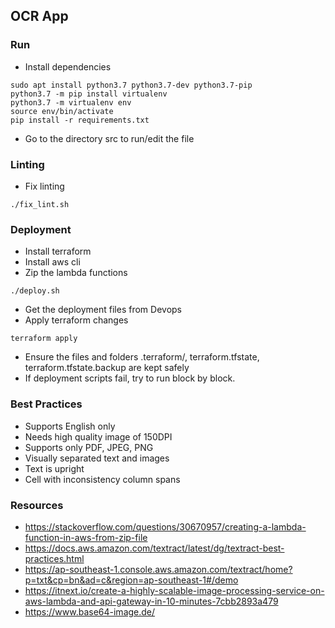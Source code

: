 ## OCR App

### Run
- Install dependencies
```
sudo apt install python3.7 python3.7-dev python3.7-pip
python3.7 -m pip install virtualenv 
python3.7 -m virtualenv env
source env/bin/activate
pip install -r requirements.txt
```
- Go to the directory src to run/edit the file

### Linting
- Fix linting
```
./fix_lint.sh
```

### Deployment
- Install terraform
- Install aws cli
- Zip the lambda functions
```
./deploy.sh
```
- Get the deployment files from Devops
- Apply terraform changes
```
terraform apply
```
- Ensure the files and folders .terraform/, terraform.tfstate, terraform.tfstate.backup are kept safely
- If deployment scripts fail, try to run block by block.

### Best Practices
- Supports English only
- Needs high quality image of 150DPI
- Supports only PDF, JPEG, PNG
- Visually separated text and images
- Text is upright
- Cell with inconsistency column spans

### Resources
- https://stackoverflow.com/questions/30670957/creating-a-lambda-function-in-aws-from-zip-file
- https://docs.aws.amazon.com/textract/latest/dg/textract-best-practices.html
- https://ap-southeast-1.console.aws.amazon.com/textract/home?p=txt&cp=bn&ad=c&region=ap-southeast-1#/demo
- https://itnext.io/create-a-highly-scalable-image-processing-service-on-aws-lambda-and-api-gateway-in-10-minutes-7cbb2893a479
- https://www.base64-image.de/